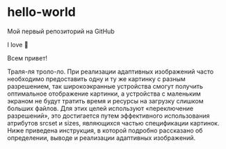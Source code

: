 # hello-world
Мой первый репозиторий на GitHub

I love :tea:

Всем привет!

Траля-ля троло-ло.
При реализации адаптивных изображений часто необходимо предоставить одну и ту же картинку с разным разрешением, так широкоэкранные устройства смогут получить оптимальное отображение картинки, а устройства с маленьким экраном не будут тратить время и ресурсы на загрузку слишком больших файлов. Для этих целей используют «переключение разрешений», это достигается путем эффективного использования атрибутов srcset и sizes, являющихся частью спецификации картинок. Ниже приведена инструкция, в которой подробно рассказано об определении, выводе и реализации адаптивных изображений.
